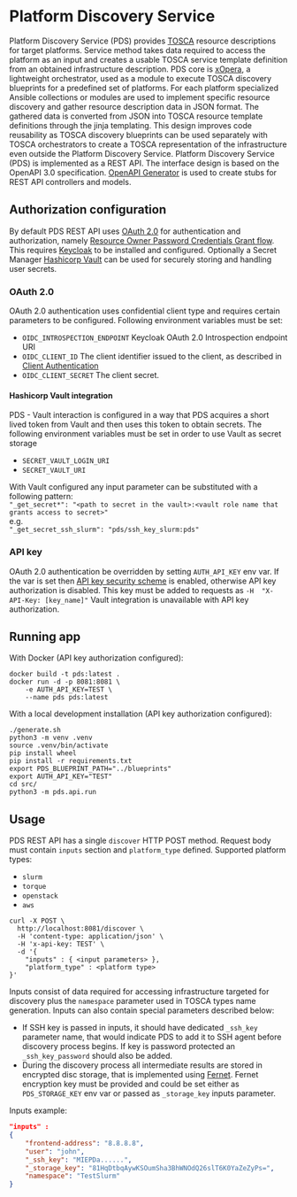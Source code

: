 # Platform Discovery Service 
Platform Discovery Service (PDS) provides [TOSCA](https://docs.oasis-open.org/tosca/TOSCA/v2.0/TOSCA-v2.0.html) resource descriptions for target platforms. Service method takes data required to access the platform as an input and creates a usable TOSCA service template definition from an obtained infrastructure description. PDS core is [xOpera](https://github.com/xlab-si/xopera-opera), a lightweight orchestrator, used as a module to execute TOSCA discovery blueprints for a predefined set of platforms. For each platform specialized Ansible collections or modules are used to implement specific resource discovery and gather resource description data in JSON format. The gathered data is converted from JSON into TOSCA resource template definitions through the jinja templating. This design improves code reusability as TOSCA discovery blueprints can be used separately with TOSCA orchestrators to create a TOSCA representation of the infrastructure even outside the Platform Discovery Service. 
Platform Discovery Service (PDS) is implemented as a REST API. The interface design is based on the OpenAPI 3.0 specification. [OpenAPI Generator](https://github.com/OpenAPITools/openapi-generator) is used to create stubs for REST API controllers and models. 

## Authorization configuration
By default PDS REST API uses [OAuth 2.0](https://tools.ietf.org/html/rfc6750) for authentication and authorization, namely [Resource Owner Password Credentials Grant flow](https://tools.ietf.org/html/rfc6749#section-4.3). This requires [Keycloak](https://www.keycloak.org/) to be installed and configured. Optionally a Secret Manager [Hashicorp Vault](https://www.vaultproject.io/) can be used for securely storing and handling user secrets. 
### OAuth 2.0 
OAuth 2.0 authentication uses confidential client type and requires certain parameters to be configured. Following environment variables must be set:
- `OIDC_INTROSPECTION_ENDPOINT` Keycloak OAuth 2.0 Introspection endpoint URI
- `OIDC_CLIENT_ID` The client identifier issued to the client, as described in [Client Authentication](https://tools.ietf.org/html/rfc6749#section-2.3)
- `OIDC_CLIENT_SECRET` The client secret.
#### Hashicorp Vault integration
PDS - Vault interaction is configured in a way that PDS acquires a short lived token from Vault and then uses this token to obtain secrets. The following environment variables must be set in order to use Vault as secret storage
- `SECRET_VAULT_LOGIN_URI`
- `SECRET_VAULT_URI`

With Vault configured any input parameter can be substituted with a following pattern:\
`"_get_secret*": "<path to secret in the vault>:<vault role name that grants access to secret>"`\
e.g.\
`"_get_secret_ssh_slurm": "pds/ssh_key_slurm:pds"`
### API key 
OAuth 2.0 authentication be overridden by setting `AUTH_API_KEY` env var. If the var is set then [API key security scheme](https://swagger.io/docs/specification/authentication/api-keys/) is enabled, otherwise API key authorization is disabled.
This key must be added to requests as `-H  "X-API-Key: [key_name]"`
Vault integration is unavailable with API key authorization.
## Running app
With Docker (API key authorization configured):

```shell script
docker build -t pds:latest .
docker run -d -p 8081:8081 \
    -e AUTH_API_KEY=TEST \
    --name pds pds:latest
```

With a local development installation (API key authorization configured):

```shell script
./generate.sh
python3 -m venv .venv
source .venv/bin/activate
pip install wheel
pip install -r requirements.txt
export PDS_BLUEPRINT_PATH="../blueprints"
export AUTH_API_KEY="TEST"
cd src/
python3 -m pds.api.run
```
## Usage
PDS REST API has a single `discover` HTTP POST method. Request body must contain `inputs` section and `platform_type` defined.
Supported platform types:
- `slurm`
- `torque`
- `openstack`
- `aws` 
```shell script
curl -X POST \
  http://localhost:8081/discover \
  -H 'content-type: application/json' \
  -H 'x-api-key: TEST' \
  -d '{
    "inputs" : { <input parameters> },
    "platform_type" : <platform type>
}'
```
Inputs consist of data required for accessing infrastructure targeted for discovery plus the `namespace` parameter used in TOSCA types name generation. Inputs can also contain special parameters described below:

- If SSH key is passed in inputs, it should have dedicated `_ssh_key` parameter name, that would indicate PDS to add it to SSH agent before discovery process begins. If key is password protected an `_ssh_key_password` should also be added.
- During the discovery process all intermediate results are stored in encrypted disc storage, that is implemented using [Fernet](https://cryptography.io/en/latest/fernet.html). Fernet encryption key must be provided and could be set either as `PDS_STORAGE_KEY` env var or passed as `_storage_key` inputs parameter.

Inputs example:
```json
"inputs" : 
{
    "frontend-address": "8.8.8.8",
    "user": "john",
    "_ssh_key": "MIEPDa......",
    "_storage_key": "81HqDtbqAywKSOumSha3BhWNOdQ26slT6K0YaZeZyPs=",
    "namespace": "TestSlurm"    	
}
```  


